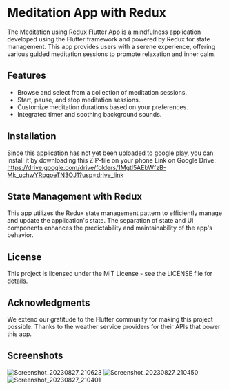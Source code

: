 # Meditation App with Redux
The Meditation using Redux Flutter App is a mindfulness application developed using the Flutter framework and powered by Redux for state management. This app provides users with a serene experience, offering various guided meditation sessions to promote relaxation and inner calm.

## Features
- Browse and select from a collection of meditation sessions.
- Start, pause, and stop meditation sessions.
- Customize meditation durations based on your preferences.
- Integrated timer and soothing background sounds.

## Installation
Since this application has not yet been uploaded to google play, you can install it by downloading this ZIP-file on your phone 
Link on Google Drive: https://drive.google.com/drive/folders/1Mgtl5AEbWfzB-Mk_uchwYRpqoeTN3OJ1?usp=drive_link

## State Management with Redux
This app utilizes the Redux state management pattern to efficiently manage and update the application's state. The separation of state and UI components enhances the predictability and maintainability of the app's behavior.

## License
This project is licensed under the MIT License - see the LICENSE file for details.

## Acknowledgments
We extend our gratitude to the Flutter community for making this project possible.
Thanks to the weather service providers for their APIs that power this app.

## Screenshots
![Screenshot_20230827_210623](https://github.com/val3rkq/Meditation-Redux/assets/87361814/716e2fe2-8bf4-498d-bee7-676be7b537f0)
![Screenshot_20230827_210450](https://github.com/val3rkq/Meditation-Redux/assets/87361814/67252546-4f4d-402d-8701-2681ca72b1cd)
![Screenshot_20230827_210401](https://github.com/val3rkq/Meditation-Redux/assets/87361814/3b608e03-e0e1-4ff6-9363-65d188a7fa23)

